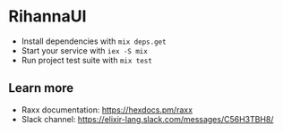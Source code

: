 # RihannaUI

- Install dependencies with `mix deps.get`
- Start your service with `iex -S mix`
- Run project test suite with `mix test`

## Learn more

- Raxx documentation: https://hexdocs.pm/raxx
- Slack channel: https://elixir-lang.slack.com/messages/C56H3TBH8/
